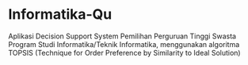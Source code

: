 # Informatika-Qu
Aplikasi Decision Support System Pemilihan Perguruan Tinggi Swasta Program Studi Informatika/Teknik Informatika, menggunakan algoritma TOPSIS (Technique for Order Preference by Similarity to Ideal Solution)
